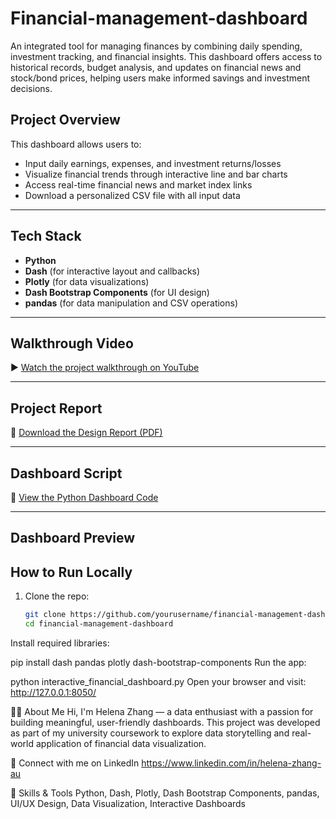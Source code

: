 # Financial-management-dashboard
An integrated tool for managing finances by combining daily spending, investment tracking, and financial insights. This dashboard offers access to historical records, budget analysis, and updates on financial news and stock/bond prices, helping users make informed savings and investment decisions.
## Project Overview

This dashboard allows users to:
- Input daily earnings, expenses, and investment returns/losses
- Visualize financial trends through interactive line and bar charts
- Access real-time financial news and market index links
- Download a personalized CSV file with all input data

---

## Tech Stack

- **Python**
- **Dash** (for interactive layout and callbacks)
- **Plotly** (for data visualizations)
- **Dash Bootstrap Components** (for UI design)
- **pandas** (for data manipulation and CSV operations)

---

## Walkthrough Video

▶️ [Watch the project walkthrough on YouTube](https://youtu.be/rzInY1Nmu-U)

---

## Project Report

📝 [Download the Design Report (PDF)](./financial_management_report.pdf)

---

## Dashboard Script

📂 [View the Python Dashboard Code](./interactive_financial_dashboard.py)

---

## Dashboard Preview



## How to Run Locally

1. Clone the repo:
   ```bash
   git clone https://github.com/yourusername/financial-management-dashboard.git
   cd financial-management-dashboard
Install required libraries:


pip install dash pandas plotly dash-bootstrap-components
Run the app:

python interactive_financial_dashboard.py
Open your browser and visit:
http://127.0.0.1:8050/

🙋‍♀️ About Me
Hi, I'm Helena Zhang — a data enthusiast with a passion for building meaningful, user-friendly dashboards. This project was developed as part of my university coursework to explore data storytelling and real-world application of financial data visualization.

🔗 Connect with me on LinkedIn https://www.linkedin.com/in/helena-zhang-au

📎 Skills & Tools
Python, Dash, Plotly, Dash Bootstrap Components, pandas, UI/UX Design, Data Visualization, Interactive Dashboards
